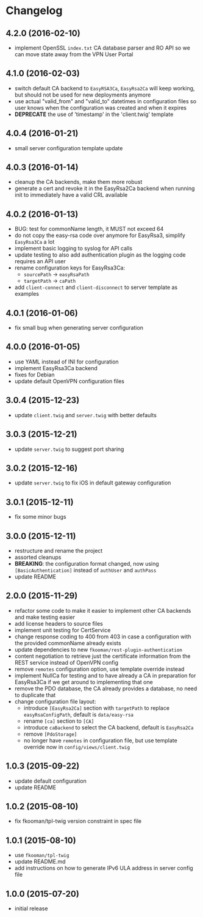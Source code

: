 # Changelog

## 4.2.0 (2016-02-10)
- implement OpenSSL `index.txt` CA database parser and RO API so we can move 
  state away from the VPN User Portal

## 4.1.0 (2016-02-03)
- switch default CA backend to `EasyRSA3Ca`, `EasyRsa2Ca` will keep working,
  but should not be used for new deployments anymore
- use actual "valid_from" and "valid_to" datetimes in configuration files so 
  user knows when the configuration was created and when it expires
- **DEPRECATE** the use of 'timestamp' in the 'client.twig' template

## 4.0.4 (2016-01-21)
- small server configuration template update

## 4.0.3 (2016-01-14)
- cleanup the CA backends, make them more robust
- generate a cert and revoke it in the EasyRsa2Ca backend when running
  init to immediately have a valid CRL available

## 4.0.2 (2016-01-13)
- BUG: test for commonName length, it MUST not exceed 64
- do not copy the easy-rsa code over anymore for EasyRsa3, simplify 
  `EasyRsa3Ca` a lot
- implement basic logging to syslog for API calls
- update testing to also add authentication plugin as the logging 
  code requires an API user
- rename configuration keys for EasyRsa3Ca:
  - `sourcePath` -> `easyRsaPath`
  - `targetPath` -> `caPath`
- add `client-connect` and `client-disconnect` to server template
  as examples
 
## 4.0.1 (2016-01-06)
- fix small bug when generating server configuration

## 4.0.0 (2016-01-05)
- use YAML instead of INI for configuration
- implement EasyRsa3Ca backend
- fixes for Debian
- update default OpenVPN configuration files

## 3.0.4 (2015-12-23)
- update `client.twig` and `server.twig` with better defaults

## 3.0.3 (2015-12-21)
- update `server.twig` to suggest port sharing

## 3.0.2 (2015-12-16)
- update `server.twig` to fix iOS in default gateway configuration

## 3.0.1 (2015-12-11)
- fix some minor bugs

## 3.0.0 (2015-12-11)
- restructure and rename the project
- assorted cleanups
- **BREAKING**: the configuration format changed, now using 
  `[BasicAuthentication]` instead of `authUser` and `authPass`
- update README

## 2.0.0 (2015-11-29)
- refactor some code to make it easier to implement other CA backends and make 
  testing easier
- add license headers to source files
- implement unit testing for CertService
- change response coding to 400 from 403 in case a configuration with the 
  provided commonName already exists
- update dependencies to new `fkooman/rest-plugin-authentication`
- content negotiation to retrieve just the certificate information from the 
  REST service instead of OpenVPN config
- remove `remotes` configuration option, use template override instead
- implement NullCa for testing and to have already a CA in preparation for
  EasyRsa3Ca if we get around to implementing that one
- remove the PDO database, the CA already provides a database, no need to 
  duplicate that
- change configuration file layout:
  - introduce `[EasyRsa2Ca]` section with `targetPath` to replace 
    `easyRsaConfigPath`, default is `data/easy-rsa`
  - rename `[ca]` section to `[CA]`
  - introduce `caBackend` to select the CA backend, default is `EasyRsa2Ca`
  - remove `[PdoStorage]`
  - no longer have `remotes` in configuration file, but use template override
    now in `config/views/client.twig`

## 1.0.3 (2015-09-22)
- update default configuration
- update README

## 1.0.2 (2015-08-10)
- fix fkooman/tpl-twig version constraint in spec file

## 1.0.1 (2015-08-10)
- use `fkooman/tpl-twig`
- update README.md
- add instructions on how to generate IPv6 ULA address in server config file

## 1.0.0 (2015-07-20)
- initial release
